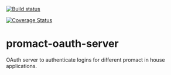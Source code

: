 [![Build status](https://travis-ci.org/Promact/promact-oauth-server.svg?branch=dev)](https://travis-ci.org/Promact/promact-oauth-server)

[![Coverage Status](https://coveralls.io/repos/github/Promact/promact-oauth-server/badge.svg?branch=dev)](https://coveralls.io/github/Promact/promact-oauth-server?branch=dev)

# promact-oauth-server
OAuth server to authenticate logins for different promact in house applications.
